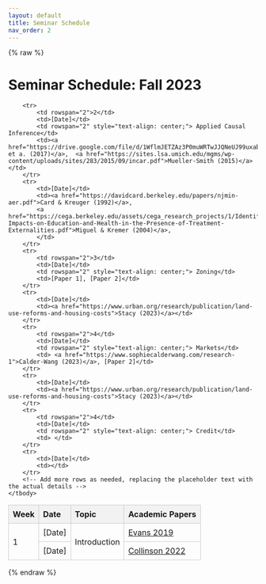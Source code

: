 ```yaml
---
layout: default
title: Seminar Schedule
nav_order: 2
---
```


{% raw %}
<h1>Seminar Schedule: Fall 2023</h1>
<style>
    table {
        width: 100%;
        border-collapse: collapse;
    }
    th, td {
        padding: 8px;
        text-align: left;
        border: 1px solid #ccc;
    }
    th {
        background-color: #f2f2f2;
        font-weight: bold;
    }
</style>
<table>
    <thead>
        <tr>
            <th>Week</th>
            <th>Date</th>
            <th>Topic</th>
            <th>Academic Papers</th>
        </tr>
    </thead>
    <tbody>
        <tr>
            <td rowspan="2">1</td>
            <td>[Date]</td>
            <td rowspan="2" style="text-align: center;">Introduction</td>
            <td><a href="https://www.nber.org/papers/w26232">Evans 2019</a></td>
        </tr>
        <tr>
            <td>[Date]</td>
            <td> <a href="https://robcollinson.github.io/RobWebsite/Evictions_CHI_NYC.pdf">Collinson 2022</a></td>
        </tr>

        <tr>
            <td rowspan="2">2</td>
            <td>[Date]</td>
            <td rowspan="2" style="text-align: center;"> Applied Causal Inference</td>
            <td><a href="https://drive.google.com/file/d/1WflmJETZAz3P0muWRTwJJQNeUJ99uxab/view">Dobbie et a. (2017)</a>,  <a href="https://sites.lsa.umich.edu/mgms/wp-content/uploads/sites/283/2015/09/incar.pdf">Mueller-Smith (2015)</a></td>
        </tr>
        <tr>
            <td>[Date]</td>
            <td><a href="https://davidcard.berkeley.edu/papers/njmin-aer.pdf">Card & Kreuger (1992)</a>,
            <a href="https://cega.berkeley.edu/assets/cega_research_projects/1/Identifying-Impacts-on-Education-and-Health-in-the-Presence-of-Treatment-Externalities.pdf">Miguel & Kremer (2004)</a>, 
            </td>
        </tr>
        <tr>
            <td rowspan="2">3</td>
            <td>[Date]</td>
            <td rowspan="2" style="text-align: center;"> Zoning</td>
            <td>[Paper 1], [Paper 2]</td>
        </tr>
        <tr>
            <td>[Date]</td>
            <td><a href="https://www.urban.org/research/publication/land-use-reforms-and-housing-costs">Stacy (2023)</a></td>
        </tr>
        <tr>
            <td rowspan="2">4</td>
            <td>[Date]</td>
            <td rowspan="2" style="text-align: center;"> Markets</td>
            <td> <a href="https://www.sophiecalderwang.com/research-1">Calder-Wang (2023)</a>, [Paper 2]</td>
        </tr>
        <tr>
            <td>[Date]</td>
            <td><a href="https://www.urban.org/research/publication/land-use-reforms-and-housing-costs">Stacy (2023)</a></td>
        </tr>
        <tr>
            <td rowspan="2">4</td>
            <td>[Date]</td>
            <td rowspan="2" style="text-align: center;"> Credit</td>
            <td> </td>
        </tr>
        <tr>
            <td>[Date]</td>
            <td></td>
        </tr>
        <!-- Add more rows as needed, replacing the placeholder text with the actual details -->
    </tbody>


</table>
{% endraw %}


